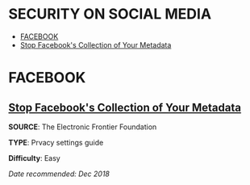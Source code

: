 # SECURITY ON SOCIAL MEDIA

* [FACEBOOK](#facebook)
 * [Stop Facebook's Collection of Your Metadata](#)

# FACEBOOK

## [Stop Facebook's Collection of Your Metadata](#https://www.eff.org/deeplinks/2018/03/android-users-change-setting-stop-facebooks-collection-your-call-and-text-metadata)

**SOURCE**: The Electronic Frontier Foundation

**TYPE**: Prvacy settings guide

**Difficulty**: Easy

*Date recommended: Dec 2018*
